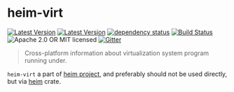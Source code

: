 # heim-virt

[![Latest Version](https://img.shields.io/crates/v/heim-virt.svg)](https://crates.io/crates/heim-virt)
[![Latest Version](https://docs.rs/heim-virt/badge.svg)](https://docs.rs/heim-virt)
[![dependency status](https://deps.rs/crate/heim-virt/0.0.8-alpha.1/status.svg)](https://deps.rs/crate/heim-virt/0.0.8-alpha.1)
[![Build Status](https://dev.azure.com/heim-rs/heim/_apis/build/status/heim-rs.heim?branchName=master)](https://dev.azure.com/heim-rs/heim/_build/latest?definitionId=1&branchName=master)
![Apache 2.0 OR MIT licensed](https://img.shields.io/badge/license-Apache2.0%2FMIT-blue.svg)
[![Gitter](https://badges.gitter.im/heim-rs/heim.svg)](https://gitter.im/heim-rs/heim)

> Cross-platform information about virtualization system program running under.

`heim-virt` a part of [heim project](https://github.com/heim-rs),
and preferably should not be used directly,
but via [heim](https://crates.io/crates/heim) crate.
